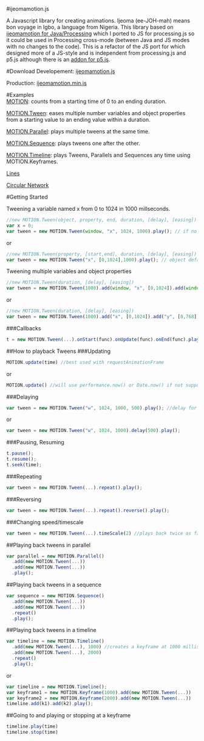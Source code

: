 #ijeomamotion.js
 
A Javascript library for creating animations. Ijeoma (ee-JOH-mah) means bon voyage in Igbo, a language from Nigeria. This library based on [ijeomamotion for Java/Processing](https://github.com/ekeneijeoma/ijeomamotion) which I ported to JS for processing.js so it could be used in Processing cross-mode (between Java and JS modes with no changes to the code). This is a refactor of the JS port for which designed more of a JS-style and is independent from processing.js and p5.js although there is an [addon for p5.js](https://github.com/ekeneijeoma/p5.ijeomamotion.js).

#Download 
Developement: [ijeomamotion.js](https://raw.githubusercontent.com/ekeneijeoma/ijeomamotion.js/master/build/ijeomamotion.js)

Production: [ijeomamotion.min.js](https://raw.githubusercontent.com/ekeneijeoma/ijeomamotion.js/master/build/ijeomamotion.min.js)

#Examples  
[MOTION](http://ekeneijeoma.github.io/ijeomamotion.js/examples/Motion.html): counts from a starting time of 0 to an ending duration. 

[MOTION.Tween](http://ekeneijeoma.github.io/ijeomamotion.js/examples/Tween.html): eases multiple number variables and object properties from a starting value to an ending value within a duration. 

[MOTION.Parallel](http://ekeneijeoma.github.io/ijeomamotion.js/examples/Parallel.html): plays multiple tweens at the same time.

[MOTION.Sequence](http://ekeneijeoma.github.io/ijeomamotion.js/examples/Sequence.html): plays tweens one after the other.

[MOTION.Timeline](http://ekeneijeoma.github.io/ijeomamotion.js/examples/Timeline.html): plays Tweens, Parallels and Sequences any time using MOTION.Keyframes.

[Lines](http://ekeneijeoma.github.io/ijeomamotion.js/examples/lines.html)

[Circular Network](http://ekeneijeoma.github.io/ijeomamotion.js/examples/circularNetwork.html)

#Getting Started 
 
Tweening a variable named x from 0 to 1024 in 1000 millseconds. 
```javascript 
//new MOTION.Tween(object, property, end, duration, [delay], [easing])
var x = 0;
var tween = new MOTION.Tween(window, "x", 1024, 1000).play(); // if no object is passed it will default to window
```
or
```javascript 
//new MOTION.Tween(property, [start,end], duration, [delay], [easing])
var tween = new MOTION.Tween("x", [0,1024],1000).play(); // object defaults to window and the variable x is defined in window with a starting value of 0
```

Tweening multiple variables and object properties
```javascript
//new MOTION.Tween(duration, [delay], [easing])
var tween = new MOTION.Tween(1000).add(window, "x", [0,1024]).add(window, "y", [0,768]).add(window, "size", [0,100]).play();
```
or
```javascript
//new MOTION.Tween(duration, [delay], [easing])
var tween = new MOTION.Tween(1000).add("x", [0,1024]).add("y", [0,768]).add("size", [0,100]).play(); // object defaults to window
```

###Callbacks 
```javascript
t = new MOTION.Tween(...).onStart(func).onUpdate(func).onEnd(func).play(); 
```

##How to playback Tweens 
###Updating
```javascript 
MOTION.update(time) //best used with requestAnimationFrame
```
or
```javascript 
MOTION.update() //will use performance.now() or Date.now() if not supported.
```

###Delaying
```javascript
var tween = new MOTION.Tween("w", 1024, 1000, 500).play(); //delay for 500 milliseconds
```
or
```javascript
var tween = new MOTION.Tween("w", 1024, 1000).delay(500).play();
```
###Pausing, Resuming  
```javascript  
t.pause(); 
t.resume(); 
t.seek(time); 
```
###Repeating
```javascript
var tween = new MOTION.Tween(...).repeat().play();
```
###Reversing
```javascript 
var tween = new MOTION.Tween(...).repeat().reverse().play();
```

###Changing speed/timescale
```javascript 
var tween = new MOTION.Tween(...).timeScale(2) //plays back twice as fast
```

##Playing back tweens in parallel
```javascript
var parallel = new MOTION.Parallel()
  .add(new MOTION.Tween(...)) 
  .add(new MOTION.Tween(...)) 
  .play(); 
``` 

##Playing back tweens in a sequence
```javascript
var sequence = new MOTION.Sequence() 
  .add(new MOTION.Tween(...)) 
  .add(new MOTION.Tween(...))  
  .repeat()
  .play();
``` 

##Playing back tweens in a timeline
```javascript
var timeline = new MOTION.Timeline()
  .add(new MOTION.Tween(...), 1000) //creates a keyframe at 1000 milliseconds and adds that tween object
  .add(new MOTION.Tween(...), 2000)
  .repeat()
  .play();
``` 
or
```javascript
var timeline = new MOTION.Timeline();
var keyframe1 = new MOTION.Keyframe(1000).add(new MOTION.Tween(...))
var keyframe2 = new MOTION.Keyframe(2000).add(new MOTION.Tween(...))
timeline.add(k1).add(k2).play();
``` 

##Going to and playing or stopping at a keyframe
```javascript
timeline.play(time)
timeline.stop(time)
```

